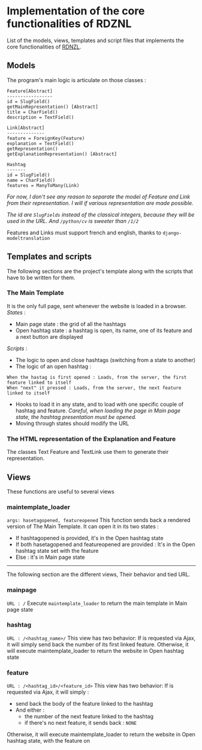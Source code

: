 Implementation of the core functionalities of RDZNL
===================================================

List of the models, views, templates and script files that implements the core functionalities of [RDNZL](https://play.spotify.com/track/7CwrHTP65cBnNkeiNBcPvN).

Models
------
The program's main logic is articulate on those classes :

```
Feature[Abstract]
-----------------
id = SlugField()
getMainRepresentation() [Abstract]
title = CharField()
description = TextField()

Link[Abstract]
--------------
feature = ForeignKey(Feature)
explanation = TextField()
getRepresentation()
getExplanationRepresentation() [Abstract]

Hashtag
-------
id = SlugField()
name = CharField()
features = ManyToMany(Link)
```

*For now, I don't see any reason to separate the model of Feature and Link from their representation. 
I will if various representation are made possible.*

*The id are ```SlugFields``` instead of the classical integers, because they will be used in the URL. And ```/python/cv``` is sweeter than ```/1/2```*

Features and Links must support french and english, thanks to ```django-modeltranslation```

Templates and scripts
---------------------

The following sections are the project's template 
along with the scripts that have to be written for them.

### The Main Template
It is the only full page, sent whenever the website is loaded in a browser. 
*States* :
- Main page state : the grid of all the hashtags 
- Open hashtag state : a hashtag is open, its name, one of its feature and a next button are displayed

*Scripts* :
- The logic to open and close hashtags (switching from a state to another)
- The logic of an open hashtag : 
```
When the hastag is first opened : Loads, from the server, the first feature linked to itself
When "next" it pressed : Loads, from the server, the next feature linked to itself
```
- Hooks to load it in any state, and to load with one specific couple of hashtag and feature. 
*Careful, when loading the page in Main page state, the hashtag presentation must be opened.*
- Moving through states should modify the URL

### The HTML representation of the Explanation and Feature

The classes Text Feature and TextLink use them to generate their representation.

Views
-----
These functions are useful to several views

### maintemplate_loader
```args: hasetagopened, featureopened```
This function sends back a rendered version of The Main Template.
It can open it in its two states : 
- If hashtagopened is provided, it's in the Open hashtag state
- If both hasetagopened and featureopened are provided : It's in the Open hashtag state
set with the feature
- Else : it's in Main page state

- - -

The following section are the different views,
Their behavior and tied URL.

### mainpage
```URL : /```
Execute ```maintemplate_loader``` to return the main template in Main page state

### hashtag
```URL : /<hashtag_name>/```
This view has two behavior:
If is requested via Ajax, it will simply send back the number of its first linked feature.
Otherwise, it will execute maintemplate_loader to return the website in Open hashtag state

### feature
```URL : /<hashtag_id>/<feature_id>```
This view has two behavior:
If is requested via Ajax, it will simply :
- send back the body of the feature linked to the hashtag
- And either :
    - the number of the next feature linked to the hashtag
    - if there's no next feature, it sends back : ```NONE```

Otherwise, it will execute maintemplate_loader to return the website in Open hashtag state, with the feature on

